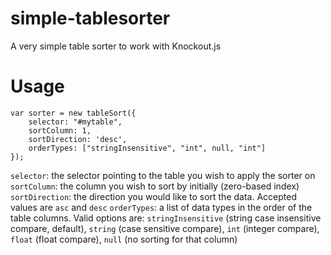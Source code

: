 # simple-tablesorter
A very simple table sorter to work with Knockout.js

# Usage

	var sorter = new tableSort({
		selector: "#mytable",
		sortColumn: 1,
		sortDirection: 'desc',
		orderTypes: ["stringInsensitive", "int", null, "int"]
	});

`selector`: the selector pointing to the table you wish to apply the sorter on
`sortColumn`: the column you wish to sort by initially (zero-based index)
`sortDirection`: the direction you would like to sort the data. Accepted values are `asc` and `desc`
`orderTypes`: a list of data types in the order of the table columns. Valid options are: `stringInsensitive` (string case insensitive compare, default), `string` (case sensitive compare), `int` (integer compare), `float` (float compare), `null` (no sorting for that column)

